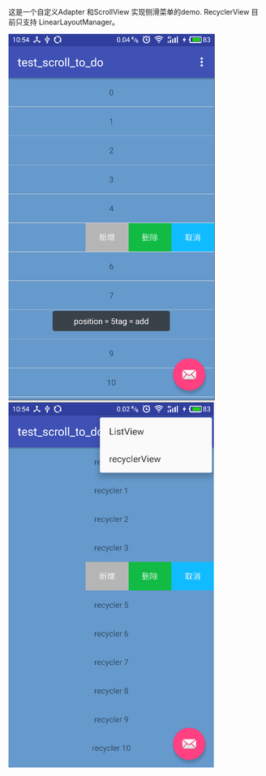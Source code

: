 <p>
    这是一个自定义Adapter 和ScrollView 实现侧滑菜单的demo.
    RecyclerView 目前只支持 LinearLayoutManager。
</p>
<img src="pics/1.png" />
<img src="pics/2.png" />